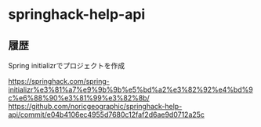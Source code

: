 # springhack-help-api

## 履歴

Spring initializrでプロジェクトを作成

https://springhack.com/spring-initializr%e3%81%a7%e9%9b%9b%e5%bd%a2%e3%82%92%e4%bd%9c%e6%88%90%e3%81%99%e3%82%8b/
https://github.com/noricgeographic/springhack-help-api/commit/e04b4106ec4955d7680c12faf2d6ae9d0712a25c
